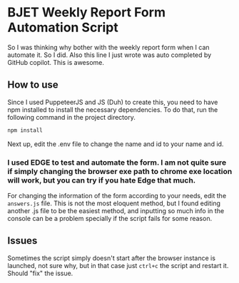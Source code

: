 # BJET Weekly Report Form Automation Script

So I was thinking why bother with the weekly report form when I can automate it. So I did. Also this line I just wrote
was auto completed by GitHub copilot. This is awesome.

## How to use

Since I used PuppeteerJS and JS (Duh) to create this, you need to have npm installed to install the necessary
dependencies. To do that, run the following command in the project directory.

```bash
npm install
```

Next up, edit the .env file to change the name and id to your name and id.

### I used EDGE to test and automate the form. I am not quite sure if simply changing the browser exe path to chrome exe location will work, but you can try if you hate Edge that much.

For changing the information of the form according to your needs, edit the `answers.js` file. This is not the most
eloquent method, but I found editing another .js file to be the easiest method, and inputting so much info in the
console can be a problem specially if the script fails for some reason.

## Issues

Sometimes the script simply doesn't start after the browser instance is launched, not sure why, but in that case
just `ctrl+c` the script and restart it. Should "fix" the issue.